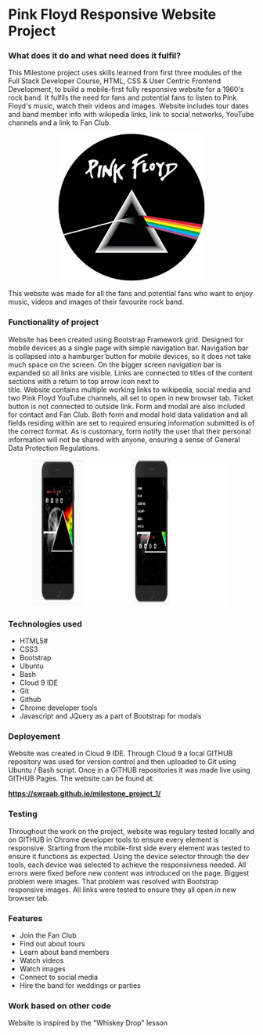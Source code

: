 # Pink Floyd Responsive Website Project

### What does it do and what need does it fulfil?

This Milestone project uses skills learned from first three modules of the Full Stack 
Developer Course, HTML, CSS & User Centric Frontend Development, to build a mobile-first 
fully responsive website for a 1960's rock band.
It fulfils the need for fans and potential fans to listen to Pink Floyd's music, watch their 
videos and images. Website includes tour dates and band member info with wikipedia links, 
link to social networks, YouTube channels and a link to Fan Club.

<p align="center">
  <img width="300" height="300" src="https://github.com/sWrAAb/milestone_project_1/blob/master/assets/images/pf_logo.jpg">
</p>

This website was made for all the fans and potential fans who want to enjoy music, videos and images 
of their favourite rock band.

### Functionality of project



Website has been created using Bootstrap Framework grid. Designed for mobile devices as a single page with 
simple navigation bar. Navigation bar is collapsed into a hamburger button for mobile devices, so it does
not take much space on the screen. On the bigger screen navigation bar is expanded so all links
are visible. Links are connected to titles of the content sections with a return to top arrow icon next to  
title. Website contains multiple working links to wikipedia, social media and two Pink Floyd YouTube
channels, all set to open in new browser tab. Ticket button is not connected to outside link. Form and modal are
also included for contact and Fan Club. Both form and modal hold data validation and all fields residing within are 
set to required ensuring information submitted is of the correct format. As is customary, form notify the
user that their personal information will not be shared with anyone, ensuring a sense of General Data Protection
Regulations.

<p align="center">
<img  width="200" height="300" src="https://github.com/sWrAAb/milestone_project_1/blob/master/assets/images/rmd1.png">          
<img width="200" height="300" src="https://github.com/sWrAAb/milestone_project_1/blob/master/assets/images/rmd2.png">
</p>

### Technologies used

  * HTML5#
  * CSS3
  * Bootstrap
  * Ubuntu
  * Bash
  * Cloud 9 IDE
  * Git
  * Github
  * Chrome developer tools
  * Javascript and JQuery as a part of Bootstrap for modals

### Deployement

Website was created in Cloud 9 IDE. Through Cloud 9 a local GITHUB repository was used  for version 
control and then uploaded to Git using Ubuntu / Bash script. Once in a GITHUB repositories it was 
made live using GITHUB Pages. The website can be found at: 

<b>https://swraab.github.io/milestone_project_1/</b>

### Testing 

Throughout the work on the project, website was regulary tested locally and on GITHUB in Chrome developer tools to
ensure every element is responsive. Starting from the mobile-first side every element was tested to 
ensure it functions as expected. Using the device selector through the dev tools, each device was selected to
achieve the responsivness needed. All errors were fixed before new content was introduced on the page. Biggest 
problem were images. That problem was resolved with Bootstrap responsive images. All links were tested to ensure
they all open in new browser tab. 


### Features

  * Join the Fan Club
  * Find out about tours
  * Learn about band members
  * Watch videos
  * Watch images
  * Connect to social media
  * Hire the band for weddings or parties
  

### Work based on other code

Website is inspired by the "Whiskey Drop" lesson 





